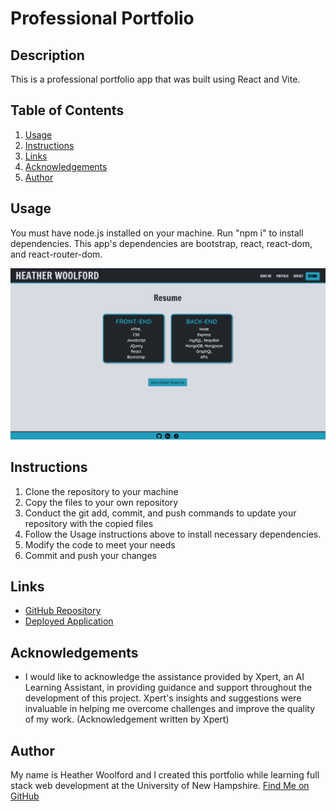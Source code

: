 # Professional Portfolio

## Description
This is a professional portfolio app that was built using React and Vite.

## Table of Contents
1. [Usage](#usage)
2. [Instructions](#instructions)
3. [Links](#links)
4. [Acknowledgements](#acknowledgements)
5. [Author](#author)

## Usage
You must have node.js installed on your machine. Run "npm i" to install dependencies. This app's dependencies are bootstrap, react, react-dom, and react-router-dom. 

![Screenshot of app](./assets/screenshot.png)

## Instructions
1. Clone the repository to your machine
2. Copy the files to your own repository
3. Conduct the git add, commit, and push commands to update your repository with the copied files
4. Follow the Usage instructions above to install necessary dependencies.
5. Modify the code to meet your needs
6. Commit and push your changes

## Links
- [GitHub Repository](https://github.com/hwoolford/portfolio)
- [Deployed Application](https://hwoolford.netlify.app/)

## Acknowledgements
- I would like to acknowledge the assistance provided by Xpert, an AI Learning Assistant, in providing guidance and support throughout the development of this project. Xpert's insights and suggestions were invaluable in helping me overcome challenges and improve the quality of my work. (Acknowledgement written by Xpert)

## Author
My name is Heather Woolford and I created this portfolio while learning full stack web development at the University of New Hampshire.
[Find Me on GitHub](https://gist.github.com/hwoolford)